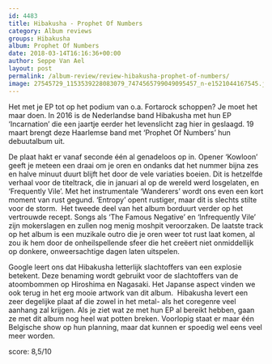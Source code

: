 ```yaml
---
id: 4483
title: Hibakusha - Prophet Of Numbers
category: Album reviews
groups: Hibakusha
album: Prophet Of Numbers
date: 2018-03-14T16:16:36+00:00
author: Seppe Van Ael
layout: post
permalink: /album-review/review-hibakusha-prophet-of-numbers/
image: 27545729_1153539228083079_7474565799049095457_n-e1521044167545.jpg
---
```

Het met je EP tot op het podium van o.a. Fortarock schoppen? Je moet het maar doen. In 2016 is de Nederlandse band Hibakusha met hun EP ‘Incarnation’ die een jaartje eerder het levenslicht zag hier in geslaagd. 19 maart brengt deze Haarlemse band met ‘Prophet Of Numbers’ hun debuutalbum uit.

De plaat hakt er vanaf seconde één al genadeloos op in. Opener ‘Kowloon’ geeft je meteen een draai om je oren en ondanks dat het nummer bijna zes en halve minuut duurt blijft het door de vele variaties boeien. Dit is hetzelfde verhaal voor de titeltrack, die in januari al op de wereld werd losgelaten, en ‘Frequently Vile’. Met het instrumentale ‘Wanderers’ wordt ons even een kort moment van rust gegund. ‘Entropy’ opent rustiger, maar dit is slechts stilte voor de storm.  Het tweede deel van het album borduurt verder op het vertrouwde recept. Songs als ‘The Famous Negative’ en ‘Infrequently Vile’ zijn mokerslagen en zullen nog menig moshpit veroorzaken. De laatste track op het album is een muzikale outro die je oren weer tot rust laat komen, al zou ik hem door de onheilspellende sfeer die het creëert niet onmiddellijk op donkere, onweersachtige dagen laten uitspelen.

Google leert ons dat Hibakusha letterlijk slachtoffers van een explosie betekent. Deze benaming wordt gebruikt voor de slachtoffers van de atoombommen op Hiroshima en Nagasaki. Het Japanse aspect vinden we ook terug in het erg mooie artwork van dit album.  Hibakusha levert een zeer degelijke plaat af die zowel in het metal- als het coregenre veel aanhang zal krijgen. Als je ziet wat ze met hun EP al bereikt hebben, gaan ze met dit album nog heel wat potten breken. Voorlopig staat er maar één Belgische show op hun planning, maar dat kunnen er spoedig wel eens veel meer worden.

score: 8,5/10
